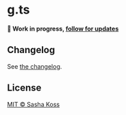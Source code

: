 # g.ts

**🚧 Work in progress, [follow for updates](https://bsky.app/profile/koss.nocorp.me)**

## Changelog

See [the changelog](./CHANGELOG.md).

## License

[MIT © Sasha Koss](./LICENSE.md)
